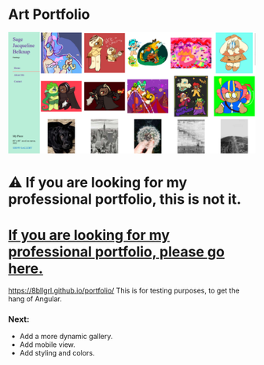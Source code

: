 # Art Portfolio 
[<img src="artportfolioexample4142023.png" width="1000"/>](image.png)

# ⚠️ If you are looking for my professional portfolio, this is not it.

# [If you are looking for my professional portfolio, please go here.](https://github.com/8bllgrl/profile)


https://8bllgrl.github.io/portfolio/
This is for testing purposes, to get the hang of Angular.

### Next:

-  Add a more dynamic gallery.
-  Add mobile view.
- Add styling and colors.
